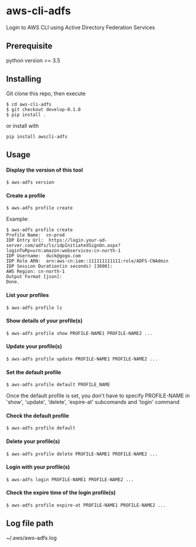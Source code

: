 # aws-cli-adfs
Login to AWS CLI using Active Directory Federation Services

## Prerequisite
python version >= 3.5

## Installing

Git clone this repo, then execute
```shell
$ cd aws-cli-adfs
$ git checkout develop-0.1.0
$ pip install .
```
or install with
```shell
pip install awscli-adfs
```

## Usage

#### Display the version of this tool
```shell
$ aws-adfs version
```

#### Create a profile

```shell
$ aws-adfs profile create
```
Example:
```shell
$ aws-adfs profile create
Profile Name:  cn-prod
IDP Entry Url:  https://login.your-ad-server.com/adfs/ls/idpInitiatedSignOn.aspx?loginToRp=urn:amazon:webservices:cn-north-1
IDP Username:  duck@gogo.com
IDP Role ARN:  arn:aws-cn:iam::111111111111:role/ADFS-CNAdmin
IDP Session Duration(in seconds) [3600]: 
AWS Region: cn-north-1
Output Format [json]:
Done.
```

#### List your profiles
```shell
$ aws-adfs profile ls
```

#### Show details of your profile(s)
```shell
$ aws-adfs profile show PROFILE-NAME1 PROFILE-NAME2 ...
```

#### Update your profile(s)
```shell
$ aws-adfs profile update PROFILE-NAME1 PROFILE-NAME2 ...
```

#### Set the default profile
```shell
$ aws-adfs profile default PROFILE_NAME
```
Once the default profile is set, you don't have to specify PROFILE-NAME in 'show', 'update', 'delete', 'expire-at' subcomands and 'login' command

#### Check the default profile
```shell
$ aws-adfs profile default
```

#### Delete your profile(s)
```shell
$ aws-adfs profile delete PROFILE-NAME1 PROFILE-NAME2 ...
```

#### Login with your profile(s)
```shell
$ aws-adfs login PROFILE-NAME1 PROFILE-NAME2 ...
```

#### Check the expire time of the login profile(s)
```shell
$ aws-adfs profile expire-at PROFILE-NAME1 PROFILE-NAME2 ...
```

## Log file path
~/.aws/aws-adfs.log